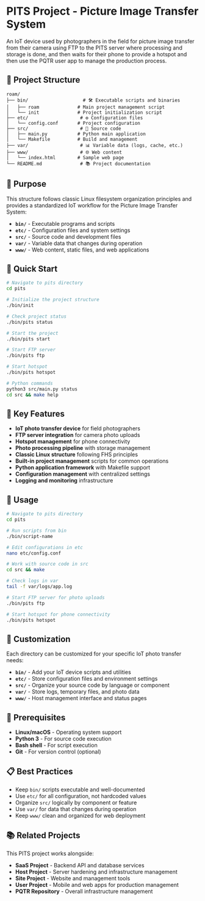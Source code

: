 # PITS Project - Picture Image Transfer System

An IoT device used by photographers in the field for picture image transfer from their camera using FTP to the PITS server where processing and storage is done, and then waits for their phone to provide a hotspot and then use the PQTR user app to manage the production process.

## 📁 Project Structure

```
roam/
├── bin/                    # 🛠️ Executable scripts and binaries
│   ├── roam              # Main project management script
│   └── init              # Project initialization script
├── etc/                   # ⚙️ Configuration files
│   └── config.conf       # Project configuration
├── src/                   # 🔨 Source code
│   ├── main.py           # Python main application
│   └── Makefile          # Build and management
├── var/                   # 📊 Variable data (logs, cache, etc.)
├── www/                   # 🌐 Web content
│   └── index.html        # Sample web page
└── README.md              # 📚 Project documentation
```

## 🎯 Purpose

This structure follows classic Linux filesystem organization principles and provides a standardized IoT workflow for the Picture Image Transfer System:

- **`bin/`** - Executable programs and scripts
- **`etc/`** - Configuration files and system settings
- **`src/`** - Source code and development files
- **`var/`** - Variable data that changes during operation
- **`www/`** - Web content, static files, and web applications

## 🚀 Quick Start

```bash
# Navigate to pits directory
cd pits

# Initialize the project structure
./bin/init

# Check project status
./bin/pits status

# Start the project
./bin/pits start

# Start FTP server
./bin/pits ftp

# Start hotspot
./bin/pits hotspot

# Python commands
python3 src/main.py status
cd src && make help
```

## 🎯 Key Features

- **IoT photo transfer device** for field photographers
- **FTP server integration** for camera photo uploads
- **Hotspot management** for phone connectivity
- **Photo processing pipeline** with storage management
- **Classic Linux structure** following FHS principles
- **Built-in project management** scripts for common operations
- **Python application framework** with Makefile support
- **Configuration management** with centralized settings
- **Logging and monitoring** infrastructure

## 🚀 Usage

```bash
# Navigate to pits directory
cd pits

# Run scripts from bin
./bin/script-name

# Edit configurations in etc
nano etc/config.conf

# Work with source code in src
cd src && make

# Check logs in var
tail -f var/logs/app.log

# Start FTP server for photo uploads
./bin/pits ftp

# Start hotspot for phone connectivity
./bin/pits hotspot
```

## 🔧 Customization

Each directory can be customized for your specific IoT photo transfer needs:

- **`bin/`** - Add your IoT device scripts and utilities
- **`etc/`** - Store configuration files and environment settings
- **`src/`** - Organize your source code by language or component
- **`var/`** - Store logs, temporary files, and photo data
- **`www/`** - Host management interface and status pages

## 🔧 Prerequisites

- **Linux/macOS** - Operating system support
- **Python 3** - For source code execution
- **Bash shell** - For script execution
- **Git** - For version control (optional)

## 📋 Best Practices

- Keep `bin/` scripts executable and well-documented
- Use `etc/` for all configuration, not hardcoded values
- Organize `src/` logically by component or feature
- Use `var/` for data that changes during operation
- Keep `www/` clean and organized for web deployment

## 📚 Related Projects

This PITS project works alongside:
- **SaaS Project** - Backend API and database services
- **Host Project** - Server hardening and infrastructure management
- **Site Project** - Website and management tools
- **User Project** - Mobile and web apps for production management
- **PQTR Repository** - Overall infrastructure management
